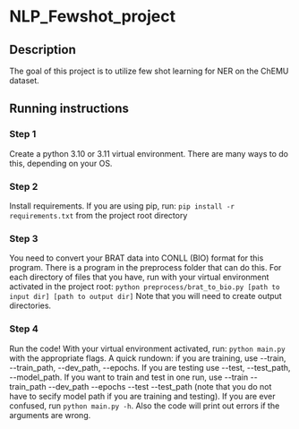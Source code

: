 # NLP_Fewshot_project
## Description
The goal of this project is to utilize few shot learning for NER on the ChEMU dataset.
## Running instructions
### Step 1
Create a python 3.10 or 3.11 virtual environment. There are many ways to do this, depending on your OS.
### Step 2
Install requirements. If you are using pip, run:
```pip install -r requirements.txt```
from the project root directory
### Step 3
You need to convert your BRAT data into CONLL (BIO) format for this program. There is a program in the preprocess folder that can do this. For each directory of files that you have, run with your virtual environment activated in the project root:
```python preprocess/brat_to_bio.py [path to input dir] [path to output dir]```
Note that you will need to create output directories. 
### Step 4
Run the code! With your virtual environment activated, run:
```python main.py``` with the appropriate flags. A quick rundown: if you are training, use --train, --train_path, --dev_path, --epochs. If you are testing use --test, --test_path, --model_path. If you want to train and test in one run, use
--train --train_path --dev_path --epochs --test --test_path (note that you do not have to secify model path if you are training and testing). If you are ever confused, run ```python main.py -h```. Also the code will print out errors if the arguments are wrong.
